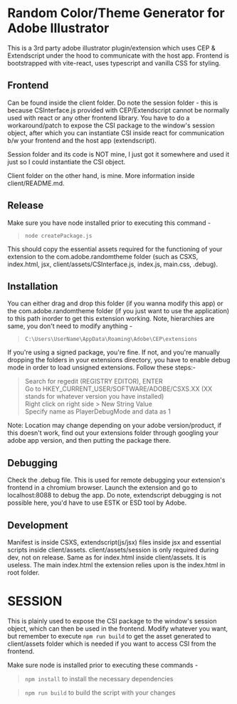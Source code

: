 # Random Color/Theme Generator for Adobe Illustrator  
  
This is a 3rd party adobe illustrator plugin/extension which uses CEP & Extendscript under the hood to communicate with the host app. Frontend is bootstrapped with vite-react, uses typescript and vanilla CSS for styling.  
  
## Frontend  
  
Can be found inside the client folder. Do note the session folder - this is because CSInterface.js provided with CEP/Extendscript cannot be normally used with react or any other frontend library. You have to do a workaround/patch to expose the CSI package to the window's session object, after which you can instantiate CSI inside react for communication b/w your frontend and the host app (extendscript). 
  
Session folder and its code is NOT mine, I just got it somewhere and used it just so I could instantiate the CSI object.  
  
Client folder on the other hand, is mine. More information inside client/README.md.  
  
## Release  
  
Make sure you have node installed prior to executing this command -  
> `node createPackage.js`  
  
This should copy the essential assets required for the functioning of your extension to the com.adobe.randomtheme folder (such as CSXS, index.html, jsx, client/assets/CSInterface.js, index.js, main.css, .debug).  
  
## Installation  
  
You can either drag and drop this folder (if you wanna modify this app) or the com.adobe.randomtheme folder (if you just want to use the application) to this path inorder to get this extension working. Note, hierarchies are same, you don't need to modify anything -  
> `C:\Users\UserName\AppData\Roaming\Adobe\CEP\extensions`  
  
If you're using a signed package, you're fine. If not, and you're manually dropping the folders in your extensions directory, you have to enable debug mode in order to load unsigned extensions. Follow these steps:-  
  
> Search for regedit (REGISTRY EDITOR), ENTER  
> Go to HKEY_CURRENT_USER/SOFTWARE/ADOBE/CSXS.XX (XX stands for whatever version you have installed)  
> Right click on right side > New String Value  
> Specify name as PlayerDebugMode and data as 1  
  
Note: Location may change depending on your adobe version/product, if this doesn't work, find out your extensions folder through googling your adobe app version, and then putting the package there.  
  
## Debugging  
  
Check the .debug file. This is used for remote debugging your extension's frontend in a chromium browser. Launch the extension and go to localhost:8088 to debug the app. Do note, extendscript debugging is not possible here, you'd have to use ESTK or ESD tool by Adobe.  
  
## Development  
  
Manifest is inside CSXS, extendscript(js/jsx) files inside jsx and essential scripts inside client/assets. client/assets/session is only required during dev, not on release. Same as for index.html inside client/assets. It is useless. The main index.html the extension relies upon is the index.html in root folder.

# SESSION  
  
This is plainly used to expose the CSI package to the window's session object, which can then be used in the frontend. Modify whatever you want, but remember to execute `npm run build` to get the asset generated to client/assets folder which is needed if you want to access CSI from the frontend.  
  
Make sure node is installed prior to executing these commands -  
  
> `npm install` to install the necessary dependencies  
  
> `npm run build` to build the script with your changes  
